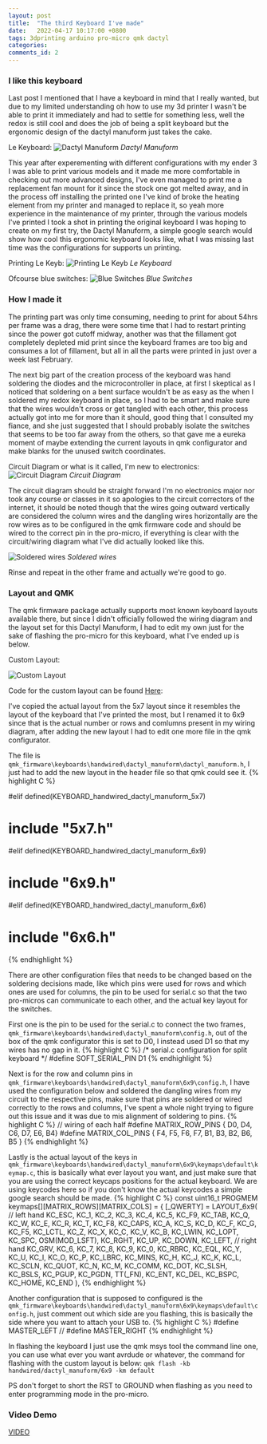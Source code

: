 ```yaml
---
layout: post
title:  "The third Keyboard I've made"
date:   2022-04-17 10:17:00 +0800
tags: 3dprinting arduino pro-micro qmk dactyl
categories: 
comments_id: 2
---
```

### I like this keyboard

Last post I mentioned that I have a keyboard in mind that I really wanted, but due to my limited understanding oh how to use my 3d printer I wasn't be able to print it immediately and had to settle for something less, well the redox is still cool and does the job of being a split keyboard but the ergonomic design of the dactyl manuform just takes the cake.

Le Keyboard:
![Dactyl Manuform](/assets/20220417/20220417_233459.jpg "Dactyl Manuform")
*Dactyl Manuform*

This year after experementing with different configurations with my ender 3 I was able to print various models and it made me more comfortable in checking out more advanced designs, I've even managed to print me a replacement fan mount for it since the stock one got melted away, and in the process off installing the printed one I've kind of broke the heating element from my printer and managed to replace it, so yeah more experience in the maintenance of my printer, through the various models I've printed I took a shot in printing the original keyboard I was hoping to create on my first try, the Dactyl Manuform, a simple google search would show how cool this ergonomic keyboard looks like, what I was missing last time was the configurations for supports un printing.

Printing Le Keyb:
![Printing Le Keyb](/assets/20220417/20220311_123107.jpg "Printing Le Keyb")
*Le Keyboard*

Ofcourse blue switches:
![Blue Switches](/assets/20220417/20220311_123240.jpg "Blue Switches")
*Blue Switches*

### How I made it

The printing part was only time consuming, needing to print for about 54hrs per frame was a drag, there were some time that I had to restart printing since the power got cutoff midway, another was that the fillament got completely depleted mid print since the keyboard frames are too big and consumes a lot of fillament, but all in all the parts were printed in just over a week last February.

The next big part of the creation process of the keyboard was hand soldering the diodes and the microcontroller in place, at first I skeptical as I noticed that soldering on a bent surface wouldn't be as easy as the when I soldered my redox keyboard in place, so I had to be smart and make sure that the wires wouldn't cross or get tangled with each other, this process actually got into me for more than it should, good thing that I consulted my fiance, and she just suggested that I should probably isolate the switches that seems to be too far away from the others, so that gave me a eureka moment of maybe extending the current layouts in qmk configurator and make blanks for the unused switch coordinates. 

Circuit Diagram or what is it called, I'm new to electronics:
![Circuit Diagram](/assets/20220417/circuit.svg "Circuit Diagram")
*Circuit Diagram*

The circuit diagram should be straight forward I'm no electronics major nor took any course or classes in it so apologies to the circuit correctors of the internet, it should be noted though that the wires going outward vertically are considered the column wires and the dangling wires horizontally are the row wires as to be configured in the qmk firmware code and should be wired to the correct pin in the pro-micro, if everything is clear with the circuit/wiring diagram what I've did actually looked like this.

![Soldered wires](/assets/20220417/20220415_222556.jpg "Soldered wires")
*Soldered wires*

Rinse and repeat in the other frame and actually we're good to go.

### Layout and QMK

The qmk firmware package actually supports most known keyboard layouts available there, but since I didn't officially followed the wiring diagram and the layout set for this Dactyl Manuform, I had to edit my own just for the sake of flashing the pro-micro for this keyboard, what I've ended up is below.

Custom Layout:


![Custom Layout](/assets/20220417/20220417225909.png "Custom Layout")

Code for the custom layout can be found [Here][6x9-layout]: 

I've copied the actual layout from the 5x7 layout since it resembles the layout of the keyboard that I've printed the most, but I renamed it to 6x9 since that is the actual number or rows and comlumns present in my wiring diagram, after adding the new layout I had to edit one more file in the qmk configurator.

The file is `qmk_firmware\keyboards\handwired\dactyl_manuform\dactyl_manuform.h`, I just had to add the new layout in the header file so that qmk could see it.
{% highlight C %}

#elif defined(KEYBOARD_handwired_dactyl_manuform_5x7)
#    include "5x7.h"
#elif defined(KEYBOARD_handwired_dactyl_manuform_6x9)
#    include "6x9.h"
#elif defined(KEYBOARD_handwired_dactyl_manuform_6x6)
#    include "6x6.h"

{% endhighlight %}

There are other configuration files that needs to be changed based on the soldering decisions made, like which pins were used for rows and which ones are used for columns, the pin to be used for serial.c so that the two pro-micros can communicate to each other, and the actual key layout for the switches.

First one is the pin to be used for the serial.c to connect the two frames, `qmk_firmware\keyboards\handwired\dactyl_manuform\config.h`, out of the box of the qmk configurator this is set to D0, I instead used D1 so that my wires has no gap in it.
{% highlight C %}
/* serial.c configuration for split keyboard */
#define SOFT_SERIAL_PIN D1
{% endhighlight %}

Next is for the row and column pins in `qmk_firmware\keyboards\handwired\dactyl_manuform\6x9\config.h`, I have used the configuration below and soldered the dangling wires from my circuit to the respective pins, make sure that pins are soldered or wired correctly to the rows and columns, I've spent a whole night trying to figure out this issue and it was due to mis alignment of soldering to pins.
{% highlight C %}
// wiring of each half
#define MATRIX_ROW_PINS { D0, D4, C6, D7, E6, B4}
#define MATRIX_COL_PINS { F4, F5, F6, F7, B1, B3, B2, B6, B5 }
{% endhighlight %}

Lastly is the actual layout of the keys in `qmk_firmware\keyboards\handwired\dactyl_manuform\6x9\keymaps\default\keymap.c`, this is basically what ever layout you want, and just make sure that you are using the correct keycaps positions for the actual keyboard. We are using keycodes here so if you don't know the actual keycodes a simple google search should be made.
{% highlight C %}
const uint16_t PROGMEM keymaps[][MATRIX_ROWS][MATRIX_COLS] = {
    [_QWERTY] = LAYOUT_6x9(
        // left hand
                KC_ESC,    KC_1,    KC_2,    KC_3,   KC_4,   KC_5,   KC_F9,
                KC_TAB,    KC_Q,    KC_W,    KC_E,   KC_R,   KC_T,   KC_F8,
                KC_CAPS,   KC_A,    KC_S,    KC_D,   KC_F,   KC_G,   KC_F5,
                KC_LCTL,   KC_Z,    KC_X,    KC_C,   KC_V,   KC_B,
                   KC_LWIN,   KC_LOPT,
                                            KC_SPC, OSM(MOD_LSFT),
                                                        KC_RGHT, KC_UP,
                                                        KC_DOWN, KC_LEFT,
        // right hand
            KC_GRV,  KC_6,    KC_7,    KC_8,     KC_9,     KC_0,     KC_RBRC,
            KC_EQL,  KC_Y,    KC_U,    KC_I,     KC_O,     KC_P,     KC_LBRC,
            KC_MINS, KC_H,    KC_J,    KC_K,     KC_L,     KC_SCLN,  KC_QUOT,
                     KC_N,    KC_M,    KC_COMM,  KC_DOT,   KC_SLSH,  KC_BSLS,
                                                KC_PGUP, KC_PGDN,
                    TT(_FN), KC_ENT,
        KC_DEL, KC_BSPC,
        KC_HOME, KC_END
    ),
{% endhighlight %}

Another configuration that is supposed to configured is the `qmk_firmware\keyboards\handwired\dactyl_manuform\6x9\keymaps\default\config.h`, just comment out which side are you flashing, this is basically the side where you want to attach your USB to.
{% highlight C %}
#define MASTER_LEFT
// #define MASTER_RIGHT
{% endhighlight %}

In flashing the keyboard I just use the qmk msys tool the command line one, you can use what ever you want avrdude or whatever, the command for flashing with the custom layout is below:
`qmk flash -kb handwired/dactyl_manuform/6x9 -km default`

PS don't forget to short the RST to GROUND when flashing as you need to enter programming mode in the pro-micro.

### Video Demo
[VIDEO][video-demo]

[6x9-layout]: https://github.com/jcnecio/custom-dactyl
[video-demo]: https://youtu.be/9M1mjSjUKB4